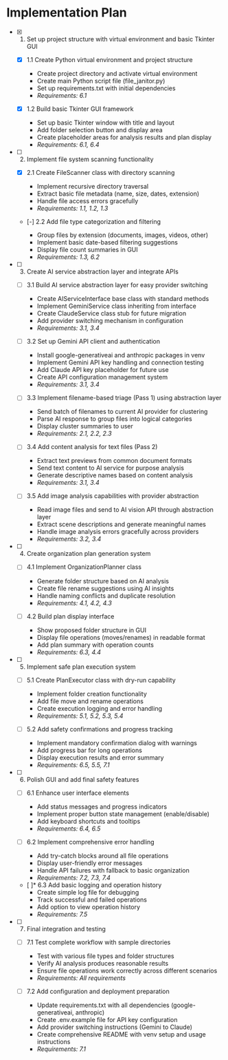 # Implementation Plan

- [x] 1. Set up project structure with virtual environment and basic Tkinter GUI

  - [x] 1.1 Create Python virtual environment and project structure

    - Create project directory and activate virtual environment
    - Create main Python script file (file_janitor.py)
    - Set up requirements.txt with initial dependencies
    - _Requirements: 6.1_

  - [x] 1.2 Build basic Tkinter GUI framework

    - Set up basic Tkinter window with title and layout
    - Add folder selection button and display area
    - Create placeholder areas for analysis results and plan display
    - _Requirements: 6.1, 6.4_

- [ ] 2. Implement file system scanning functionality

  - [x] 2.1 Create FileScanner class with directory scanning

    - Implement recursive directory traversal
    - Extract basic file metadata (name, size, dates, extension)
    - Handle file access errors gracefully
    - _Requirements: 1.1, 1.2, 1.3_

  - [-] 2.2 Add file type categorization and filtering



    - Group files by extension (documents, images, videos, other)
    - Implement basic date-based filtering suggestions
    - Display file count summaries in GUI
    - _Requirements: 1.3, 6.2_

- [ ] 3. Create AI service abstraction layer and integrate APIs

  - [ ] 3.1 Build AI service abstraction layer for easy provider switching


    - Create AIServiceInterface base class with standard methods
    - Implement GeminiService class inheriting from interface
    - Create ClaudeService class stub for future migration
    - Add provider switching mechanism in configuration
    - _Requirements: 3.1, 3.4_

  - [ ] 3.2 Set up Gemini API client and authentication

    - Install google-generativeai and anthropic packages in venv
    - Implement Gemini API key handling and connection testing
    - Add Claude API key placeholder for future use
    - Create API configuration management system
    - _Requirements: 3.1, 3.4_

  - [ ] 3.3 Implement filename-based triage (Pass 1) using abstraction layer

    - Send batch of filenames to current AI provider for clustering
    - Parse AI response to group files into logical categories
    - Display cluster summaries to user
    - _Requirements: 2.1, 2.2, 2.3_

  - [ ] 3.4 Add content analysis for text files (Pass 2)

    - Extract text previews from common document formats
    - Send text content to AI service for purpose analysis
    - Generate descriptive names based on content analysis
    - _Requirements: 3.1, 3.4_

  - [ ] 3.5 Add image analysis capabilities with provider abstraction
    - Read image files and send to AI vision API through abstraction layer
    - Extract scene descriptions and generate meaningful names
    - Handle image analysis errors gracefully across providers
    - _Requirements: 3.2, 3.4_

- [ ] 4. Create organization plan generation system

  - [ ] 4.1 Implement OrganizationPlanner class

    - Generate folder structure based on AI analysis
    - Create file rename suggestions using AI insights
    - Handle naming conflicts and duplicate resolution
    - _Requirements: 4.1, 4.2, 4.3_

  - [ ] 4.2 Build plan display interface
    - Show proposed folder structure in GUI
    - Display file operations (moves/renames) in readable format
    - Add plan summary with operation counts
    - _Requirements: 6.3, 4.4_

- [ ] 5. Implement safe plan execution system

  - [ ] 5.1 Create PlanExecutor class with dry-run capability

    - Implement folder creation functionality
    - Add file move and rename operations
    - Create execution logging and error handling
    - _Requirements: 5.1, 5.2, 5.3, 5.4_

  - [ ] 5.2 Add safety confirmations and progress tracking
    - Implement mandatory confirmation dialog with warnings
    - Add progress bar for long operations
    - Display execution results and error summary
    - _Requirements: 6.5, 5.5, 7.1_

- [ ] 6. Polish GUI and add final safety features

  - [ ] 6.1 Enhance user interface elements

    - Add status messages and progress indicators
    - Implement proper button state management (enable/disable)
    - Add keyboard shortcuts and tooltips
    - _Requirements: 6.4, 6.5_

  - [ ] 6.2 Implement comprehensive error handling

    - Add try-catch blocks around all file operations
    - Display user-friendly error messages
    - Handle API failures with fallback to basic organization
    - _Requirements: 7.2, 7.3, 7.4_

  - [ ]\* 6.3 Add basic logging and operation history
    - Create simple log file for debugging
    - Track successful and failed operations
    - Add option to view operation history
    - _Requirements: 7.5_

- [ ] 7. Final integration and testing

  - [ ] 7.1 Test complete workflow with sample directories

    - Test with various file types and folder structures
    - Verify AI analysis produces reasonable results
    - Ensure file operations work correctly across different scenarios
    - _Requirements: All requirements_

  - [ ] 7.2 Add configuration and deployment preparation
    - Update requirements.txt with all dependencies (google-generativeai, anthropic)
    - Create .env.example file for API key configuration
    - Add provider switching instructions (Gemini to Claude)
    - Create comprehensive README with venv setup and usage instructions
    - _Requirements: 7.1_
